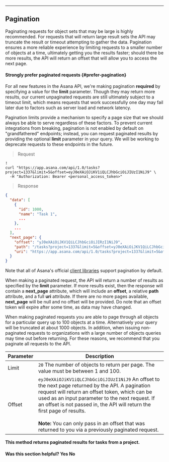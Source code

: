 <hr>
<section>

# Pagination

<span class="description">
Paginating requests for object sets that may be large is highly recommended. For requests that will return large result
sets the API may truncate the result or timeout attempting to gather the data. Pagination ensures a more reliable
experience by limiting requests to a smaller number of objects at a time, ultimately getting you the results faster;
should there be more results, the API will return an offset that will allow you to access the next page.
</span>

#### Strongly prefer paginated requests {#prefer-pagination}

For all new features in the Asana API, we're making pagination **required** by
specifying a value for the **limit** parameter. Though they may return more
results, our current unpaginated requests are still ultimately subject to a
timeout limit, which means requests that work successfully one day may fail later due
to factors such as server load and network latency.

Pagination limits provide a mechanism to specify a page size that we should
always be able to serve regardless of these factors. To prevent current
integrations from breaking, pagination is not enabled by default on
"grandfathered" endpoints; instead, you can request paginated results by
providing the optional **limit** parameter in your query. We will be working to
deprecate requests to these endpoints in the future.

> Request

```shell
!
curl "https://app.asana.com/api/1.0/tasks?project=1337&limit=5&offset=eyJ0eXAiOJiKV1iQLCJhbGciOiJIUzI1NiJ9" \
  -H "Authorization: Bearer <personal_access_token>"
```

> Response

```json
{
  "data": [
    {
      "id": 1000,
      "name": "Task 1",
      ...
    },
    ...
  ],
  "next_page": {
    "offset": "yJ0eXAiOiJKV1QiLCJhbGciOiJIRzI1NiJ9",
    "path": "/tasks?project=1337&limit=5&offset=yJ0eXAiOiJKV1QiLCJhbGciOiJIRzI1NiJ9",
    "uri": "https://app.asana.com/api/1.0/tasks?project=1337&limit=5&offset=yJ0eXAiOiJKV1QiLCJhbGciOiJIRzI1NiJ9"
  }
}
```

Note that all of Asana's official [client
libraries](/docs/official-client-libraries) support
pagination by default.

When making a paginated request, the API will return a number of results as specified by the **limit** parameter.
If more results exist, then the response will contain a **next_page** attribute, which will include an **offset**, a
relative **path** attribute, and a full **uri** attribute. If there are no more pages available, **next_page** will be
null and no offset will be provided. Do note that an offset token will expire after some time, as data may have changed.

When making paginated requests you are able to page through all objects for a particular query up to 100 objects at a time.
Alternatively your query will be truncated at about 1000 objects. In addition, when issuing non-paginated requests to
organizations with a large number of objects queries may time out before returning. For these reasons, we recommend that
you paginate all requests to the API.

| Parameter | Description |
|---|---|
| Limit | `20` The number of objects to return per page. The value must be between 1 and 100. |
| Offset | `eyJ0eXAiOJiKV1iQLCJhbGciOiJIUzI1NiJ9` An offset to the next page returned by the API. A pagination request will return an offset token, which can be used as an input parameter to the next request. If an offset is not passed in, the API will return the first page of results. <br><br><strong>Note:</strong> You can only pass in an offset that was returned to you via a previously paginated request. |

**This method returns paginated results for tasks from a project.**

<div>
  <div class="docs-developer-satisfaction-content">
      <h4>Was this section helpful? <a class="positiveFeedback-DevSatisfaction" style="cursor:pointer;">Yes </a><a class="negativeFeedback-DevSatisfaction" style="cursor:pointer;">No</a></h4>
  </div>
</div>

</section>
